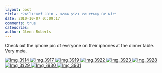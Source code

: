 ```yaml
---
layout: post
title: "RailsConf 2010 - some pics courtesy Dr Nic"
date: 2010-10-07 07:09:17
comments: true
categories:
author: Glenn Roberts
---
```


Check out the iphone pic of everyone on their iphones at the dinner table. Very meta.

[![Img_3914](/images/old/2010/10/img_3914-scaled-1000.jpg) ](/images/old/2010/10/img_3914-scaled-1000.jpg)
[![Img_3917](/images/old/2010/10/img_3917-scaled-1000.jpg) ](/images/old/2010/10/img_3917-scaled-1000.jpg)
[![Img_3919](/images/old/2010/10/img_3919-scaled-1000.jpg) ](/images/old/2010/10/img_3919-scaled-1000.jpg)
[![Img_3922](/images/old/2010/10/img_3922-scaled-1000.jpg) ](/images/old/2010/10/img_3922-scaled-1000.jpg)
[![Img_3923](/images/old/2010/10/img_3923-scaled-1000.jpg) ](/images/old/2010/10/img_3923-scaled-1000.jpg)
[![Img_3928](/images/old/2010/10/img_3928-scaled-1000.jpg) ](/images/old/2010/10/img_3928-scaled-1000.jpg)
[![Img_3929](/images/old/2010/10/img_3929-scaled-1000.jpg) ](/images/old/2010/10/img_3929-scaled-1000.jpg)
[![Img_3930](/images/old/2010/10/img_3930-scaled-1000.jpg) ](/images/old/2010/10/img_3930-scaled-1000.jpg)
[![Img_3931](/images/old/2010/10/img_3931-scaled-1000.jpg) ](/images/old/2010/10/img_3931-scaled-1000.jpg)
